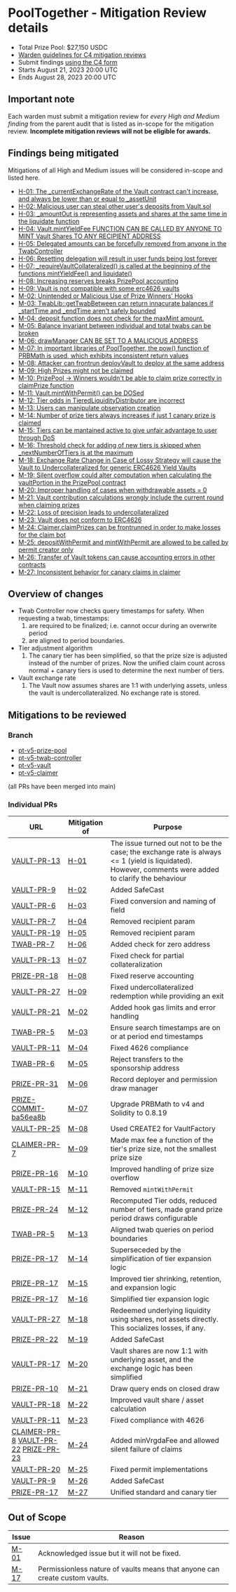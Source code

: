 # PoolTogether - Mitigation Review details
- Total Prize Pool: $27,150 USDC 
- [Warden guidelines for C4 mitigation reviews](https://code4rena.notion.site/Guidelines-for-C4-mitigation-reviews-ed10fc5cfbf640bd8dcec66f38b343c4)
- Submit findings [using the C4 form](https://code4rena.com/contests/2023-08-pooltogether-mitigation-review/submit)
- Starts August 21, 2023 20:00 UTC 
- Ends August 28, 2023 20:00 UTC 

## Important note 

Each warden must submit a mitigation review for *every High and Medium finding* from the parent audit that is listed as in-scope for the mitigation review. **Incomplete mitigation reviews will not be eligible for awards.**

## Findings being mitigated

Mitigations of all High and Medium issues will be considered in-scope and listed here.

- [H-01: The _currentExchangeRate of the Vault contract can't increase, and always be lower than or equal to _assetUnit](https://github.com/code-423n4/2023-07-pooltogether-findings/issues/443)
- [H-02: Malicious user can steal other user's deposits from Vault.sol](https://github.com/code-423n4/2023-07-pooltogether-findings/issues/439)
- [H-03: _amountOut is representing assets and shares at the same time in the liquidate function](https://github.com/code-423n4/2023-07-pooltogether-findings/issues/427)
- [H-04: Vault.mintYieldFee FUNCTION CAN BE CALLED BY ANYONE TO MINT Vault Shares TO ANY RECIPIENT ADDRESS](https://github.com/code-423n4/2023-07-pooltogether-findings/issues/396)
- [H-05: Delegated amounts can be forcefully removed from anyone in the TwabController](https://github.com/code-423n4/2023-07-pooltogether-findings/issues/351)
- [H-06: Resetting delegation will result in user funds being lost forever](https://github.com/code-423n4/2023-07-pooltogether-findings/issues/206)
- [H-07: _requireVaultCollateralized() is called at the beginning of the functions mintYieldFee() and liquidate()](https://github.com/code-423n4/2023-07-pooltogether-findings/issues/190)
- [H-08: Increasing reserves breaks PrizePool accounting](https://github.com/code-423n4/2023-07-pooltogether-findings/issues/147)
- [H-09: Vault is not compatible with some erc4626 vaults](https://github.com/code-423n4/2023-07-pooltogether-findings/issues/79)
- [M-02: Unintended or Malicious Use of Prize Winners' Hooks](https://github.com/code-423n4/2023-07-pooltogether-findings/issues/465)
- [M-03: TwabLib::getTwabBetween can return innacurate balances if _startTime and _endTime aren't safely bounded](https://github.com/code-423n4/2023-07-pooltogether-findings/issues/464)
- [M-04: deposit function does not check for the maxMint amount.](https://github.com/code-423n4/2023-07-pooltogether-findings/issues/458)
- [M-05: Balance invariant between individual and total twabs can be broken](https://github.com/code-423n4/2023-07-pooltogether-findings/issues/452)
- [M-06: drawManager CAN BE SET TO A MALICIOUS ADDRESS](https://github.com/code-423n4/2023-07-pooltogether-findings/issues/431)
- [M-07: In important libraries of PoolTogether, the pow() function of PRBMath is used, which exhibits inconsistent return values](https://github.com/code-423n4/2023-07-pooltogether-findings/issues/423)
- [M-08: Attacker can frontrun deployVault to deploy at the same address](https://github.com/code-423n4/2023-07-pooltogether-findings/issues/416)
- [M-09: High Prizes might not be claimed](https://github.com/code-423n4/2023-07-pooltogether-findings/issues/415)
- [M-10: PrizePool -> Winners wouldn't be able to claim prize correctly in claimPrize function](https://github.com/code-423n4/2023-07-pooltogether-findings/issues/399)
- [M-11: Vault.mintWithPermit() can be DOSed](https://github.com/code-423n4/2023-07-pooltogether-findings/issues/384)
- [M-12: Tier odds in TieredLiquidityDistributor are incorrect](https://github.com/code-423n4/2023-07-pooltogether-findings/issues/352)
- [M-13: Users can manipulate observation creation](https://github.com/code-423n4/2023-07-pooltogether-findings/issues/334)
- [M-14: Number of prize tiers always increases if just 1 canary prize is claimed](https://github.com/code-423n4/2023-07-pooltogether-findings/issues/332)
- [M-15: Tiers can be mantained active to give unfair advantage to user through DoS](https://github.com/code-423n4/2023-07-pooltogether-findings/issues/331)
- [M-16: Threshold check for adding of new tiers is skipped when _nextNumberOfTiers is at the maximum](https://github.com/code-423n4/2023-07-pooltogether-findings/issues/314)
- [M-18: Exchange Rate Change in Case of Lossy Strategy will cause the Vault to Undercollateralized for generic ERC4626 Yield Vaults](https://github.com/code-423n4/2023-07-pooltogether-findings/issues/256)
- [M-19: Silent overflow could alter computation when calculating the vaultPortion in the PrizePool contract](https://github.com/code-423n4/2023-07-pooltogether-findings/issues/243)
- [M-20: Improper handling of cases when withdrawable assets = 0](https://github.com/code-423n4/2023-07-pooltogether-findings/issues/180)
- [M-21: Vault contribution calculations wrongly include the current round when claiming prizes](https://github.com/code-423n4/2023-07-pooltogether-findings/issues/150)
- [M-22: Loss of precision leads to undercollateralized](https://github.com/code-423n4/2023-07-pooltogether-findings/issues/143)
- [M-23: Vault does not conform to ERC4626](https://github.com/code-423n4/2023-07-pooltogether-findings/issues/129)
- [M-24: Claimer.claimPrizes can be frontrunned in order to make losses for the claim bot](https://github.com/code-423n4/2023-07-pooltogether-findings/issues/115)
- [M-25: depositWithPermit and mintWithPermit are allowed to be called by permit creator only](https://github.com/code-423n4/2023-07-pooltogether-findings/issues/113)
- [M-26: Transfer of Vault tokens can cause accounting errors in other contracts](https://github.com/code-423n4/2023-07-pooltogether-findings/issues/91)
- [M-27: Inconsistent behavior for canary claims in claimer](https://github.com/code-423n4/2023-07-pooltogether-findings/issues/61)

## Overview of changes

- Twab Controller now checks query timestamps for safety. When requesting a twab, timestamps:
    1. are required to be finalized; i.e. cannot occur during an overwrite period
    2. are aligned to period boundaries.
- Tier adjustment algorithm
    1. The canary tier has been simplified, so that the prize size is adjusted instead of the number of prizes. Now the unified claim count across normal + canary tiers is used to determine the next number of tiers.
- Vault exchange rate
    1. The Vault now assumes shares are 1:1 with underlying assets, unless the vault is undercollateralized. No exchange rate is stored.

## Mitigations to be reviewed

### Branch

- [pt-v5-prize-pool](https://github.com/GenerationSoftware/pt-v5-prize-pool)
- [pt-v5-twab-controller](https://github.com/GenerationSoftware/pt-v5-twab-controller)
- [pt-v5-vault](https://github.com/GenerationSoftware/pt-v5-vault)
- [pt-v5-claimer](https://github.com/GenerationSoftware/pt-v5-claimer)

(all PRs have been merged into main)

### Individual PRs

| URL | Mitigation of | Purpose | 
| ----------- | ------------- | ----------- |
| [VAULT-PR-13](https://github.com/GenerationSoftware/pt-v5-vault/pull/13) | [H-01](https://github.com/code-423n4/2023-07-pooltogether-findings/issues/443) | The issue turned out not to be the case; the exchange rate is always <= 1 (yield is liquidated). However, comments were added to clarify the behaviour |
| [VAULT-PR-9](https://github.com/GenerationSoftware/pt-v5-vault/pull/9) | [H-02](https://github.com/code-423n4/2023-07-pooltogether-findings/issues/439) | Added SafeCast |
| [VAULT-PR-6](https://github.com/GenerationSoftware/pt-v5-vault/pull/6) | [H-03](https://github.com/code-423n4/2023-07-pooltogether-findings/issues/427) | Fixed conversion and naming of field |
| [VAULT-PR-7](https://github.com/GenerationSoftware/pt-v5-vault/pull/7)| [H-04](https://github.com/code-423n4/2023-07-pooltogether-findings/issues/396) | Removed recipient param |
| [VAULT-PR-19](https://github.com/GenerationSoftware/pt-v5-vault/pull/19) | [H-05](https://github.com/code-423n4/2023-07-pooltogether-findings/issues/351) | Removed recipient param |
| [TWAB-PR-7](https://github.com/GenerationSoftware/pt-v5-twab-controller/pull/7) | [H-06](https://github.com/code-423n4/2023-07-pooltogether-findings/issues/206) | Added check for zero address |
| [VAULT-PR-13](https://github.com/GenerationSoftware/pt-v5-vault/pull/13) | [H-07](https://github.com/code-423n4/2023-07-pooltogether-findings/issues/190) | Fixed check for partial collateralization |
| [PRIZE-PR-18](https://github.com/GenerationSoftware/pt-v5-prize-pool/pull/18) | [H-08](https://github.com/code-423n4/2023-07-pooltogether-findings/issues/147) | Fixed reserve accounting |
| [VAULT-PR-27](https://github.com/GenerationSoftware/pt-v5-vault/pull/27) | [H-09](https://github.com/code-423n4/2023-07-pooltogether-findings/issues/79) | Fixed undercollateralized redemption while providing an exit |
| [VAULT-PR-21](https://github.com/GenerationSoftware/pt-v5-vault/pull/21) | [M-02](https://github.com/code-423n4/2023-07-pooltogether-findings/issues/465) | Added hook gas limits and error handling |
| [TWAB-PR-5](https://github.com/GenerationSoftware/pt-v5-twab-controller/pull/5) | [M-03](https://github.com/code-423n4/2023-07-pooltogether-findings/issues/464) | Ensure search timestamps are on or at period end timestamps |
| [VAULT-PR-11](https://github.com/GenerationSoftware/pt-v5-vault/pull/11) | [M-04](https://github.com/code-423n4/2023-07-pooltogether-findings/issues/458) | Fixed 4626 compliance |
| [TWAB-PR-6](https://github.com/GenerationSoftware/pt-v5-twab-controller/pull/6) | [M-05](https://github.com/code-423n4/2023-07-pooltogether-findings/issues/452) | Reject transfers to the sponsorship address |
| [PRIZE-PR-31](https://github.com/GenerationSoftware/pt-v5-prize-pool/pull/31) | [M-06](https://github.com/code-423n4/2023-07-pooltogether-findings/issues/431) | Record deployer and permission draw manager |
| [PRIZE-COMMIT-ba56ea8b](https://github.com/GenerationSoftware/pt-v5-prize-pool/commit/ba56ea8bac3bce06f1e08ae071a19954dd720b1f) | [M-07](https://github.com/code-423n4/2023-07-pooltogether-findings/issues/423) | Upgrade PRBMath to v4 and Solidity to 0.8.19 |
| [VAULT-PR-25](https://github.com/GenerationSoftware/pt-v5-vault/pull/25) | [M-08](https://github.com/code-423n4/2023-07-pooltogether-findings/issues/416) | Used CREATE2 for VaultFactory |
| [CLAIMER-PR-7](https://github.com/GenerationSoftware/pt-v5-claimer/pull/7) | [M-09](https://github.com/code-423n4/2023-07-pooltogether-findings/issues/415) | Made max fee a function of the tier's prize size, not the smallest prize size |
| [PRIZE-PR-16](https://github.com/GenerationSoftware/pt-v5-prize-pool/pull/16) | [M-10](https://github.com/code-423n4/2023-07-pooltogether-findings/issues/399) | Improved handling of prize size overflow |
| [VAULT-PR-15](https://github.com/GenerationSoftware/pt-v5-vault/pull/15) | [M-11](https://github.com/code-423n4/2023-07-pooltogether-findings/issues/384) | Removed `mintWithPermit` |
| [PRIZE-PR-24](https://github.com/GenerationSoftware/pt-v5-prize-pool/pull/24) | [M-12](https://github.com/code-423n4/2023-07-pooltogether-findings/issues/352) | Recomputed Tier odds, reduced number of tiers, made grand prize period draws configurable |
| [TWAB-PR-5](https://github.com/GenerationSoftware/pt-v5-twab-controller/pull/5) | [M-13](https://github.com/code-423n4/2023-07-pooltogether-findings/issues/334) | Aligned twab queries on period boundaries |
| [PRIZE-PR-17](https://github.com/GenerationSoftware/pt-v5-prize-pool/pull/17) | [M-14](https://github.com/code-423n4/2023-07-pooltogether-findings/issues/332) | Superseceded by the simplification of tier expansion logic |
| [PRIZE-PR-17](https://github.com/GenerationSoftware/pt-v5-prize-pool/pull/17) | [M-15](https://github.com/code-423n4/2023-07-pooltogether-findings/issues/331) | Improved tier shrinking, retention, and expansion logic |
| [PRIZE-PR-17](https://github.com/GenerationSoftware/pt-v5-prize-pool/pull/17) | [M-16](https://github.com/code-423n4/2023-07-pooltogether-findings/issues/314) | Simplified tier expansion logic |
| [VAULT-PR-27](https://github.com/GenerationSoftware/pt-v5-vault/pull/27) | [M-18](https://github.com/code-423n4/2023-07-pooltogether-findings/issues/256) | Redeemed underlying liquidity using shares, not assets directly. This socializes losses, if any. |
| [PRIZE-PR-22](https://github.com/GenerationSoftware/pt-v5-prize-pool/pull/22) | [M-19](https://github.com/code-423n4/2023-07-pooltogether-findings/issues/243) | Added SafeCast |
| [VAULT-PR-17](https://github.com/GenerationSoftware/pt-v5-vault/pull/18) | [M-20](https://github.com/code-423n4/2023-07-pooltogether-findings/issues/180) | Vault shares are now 1:1 with underlying asset, and the exchange logic has been simplified |
| [PRIZE-PR-10](https://github.com/GenerationSoftware/pt-v5-prize-pool/pull/10) | [M-21](https://github.com/code-423n4/2023-07-pooltogether-findings/issues/150) | Draw query ends on closed draw |
| [VAULT-PR-18](https://github.com/GenerationSoftware/pt-v5-vault/pull/18) | [M-22](https://github.com/code-423n4/2023-07-pooltogether-findings/issues/143) | Improved vault share / asset calculation |
| [VAULT-PR-11](https://github.com/GenerationSoftware/pt-v5-vault/pull/11) | [M-23](https://github.com/code-423n4/2023-07-pooltogether-findings/issues/129) | Fixed compliance with 4626 |
| [CLAIMER-PR-8](https://github.com/GenerationSoftware/pt-v5-claimer/pull/8) [VAULT-PR-22](https://github.com/GenerationSoftware/pt-v5-vault/pull/22) [PRIZE-PR-23](https://github.com/GenerationSoftware/pt-v5-prize-pool/pull/23) | [M-24](https://github.com/code-423n4/2023-07-pooltogether-findings/issues/115) | Added minVrgdaFee and allowed silent failure of claims |
| [VAULT-PR-20](https://github.com/GenerationSoftware/pt-v5-vault/pull/20) | [M-25](https://github.com/code-423n4/2023-07-pooltogether-findings/issues/113) | Fixed permit implementations |
| [VAULT-PR-9](https://github.com/GenerationSoftware/pt-v5-vault/pull/9) | [M-26](https://github.com/code-423n4/2023-07-pooltogether-findings/issues/91) | Added SafeCast |
| [PRIZE-PR-17](https://github.com/GenerationSoftware/pt-v5-prize-pool/pull/17) | [M-27](https://github.com/code-423n4/2023-07-pooltogether-findings/issues/61) | Unified standard and canary tier |

## Out of Scope

| Issue | Reason |
| ----- | ------ |
| [M-01](https://github.com/code-423n4/2023-07-pooltogether-findings/issues/470) | Acknowledged issue but it will not be fixed. |
| [M-17](https://github.com/code-423n4/2023-07-pooltogether-findings/issues/300) | Permissionless nature of vaults means that anyone can create custom vaults. |
